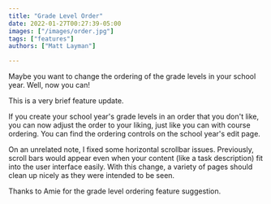 ```yaml
---
title: "Grade Level Order"
date: 2022-01-27T00:27:39-05:00
images: ["/images/order.jpg"]
tags: ["features"]
authors: ["Matt Layman"]

---
```


Maybe you want to change the ordering
of the grade levels
in your school year.
Well, now you can!

<!--more-->

This is a very brief feature update.

If you create your school year's grade levels
in an order
that you don't like,
you can now adjust the order to your liking,
just like you can with course ordering.
You can find the ordering controls
on the school year's edit page.

On an unrelated note,
I fixed some horizontal scrollbar issues.
Previously,
scroll bars would appear even when your content
(like a task description)
fit into the user interface easily.
With this change,
a variety of pages should clean up nicely
as they were intended to be seen.

Thanks to Amie for the grade level ordering feature suggestion.
